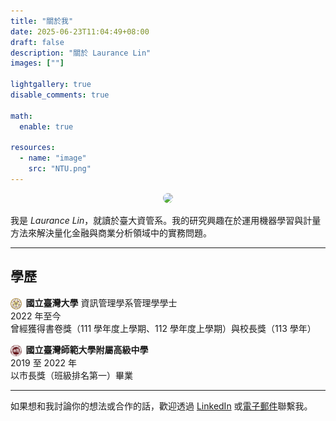 ```yaml
---
title: "關於我"
date: 2025-06-23T11:04:49+08:00
draft: false
description: "關於 Laurance Lin"
images: [""]

lightgallery: true
disable_comments: true

math:
  enable: true

resources:
  - name: "image"
    src: "NTU.png"
---
```


<div style="text-align: center;">
  <img src="/images/avatar.png" style="width: 150px; border-radius: 50%;">
</div>

我是 *Laurance Lin*，就讀於臺大資管系。我的研究興趣在於運用機器學習與計量方法來解決量化金融與商業分析領域中的實務問題。

---
<h2 style="font-variant: small-caps;"> 學歷 </h2>

<img src="NTU.zh-tw.png" alt="NTU Logo" style="height:1.25em; vertical-align:middle; margin-right:0.5em;">**國立臺灣大學** 資訊管理學系管理學學士<br>
2022 年至今<br>
曾經獲得書卷獎（111 學年度上學期、112 學年度上學期）與校長獎（113 學年）

<img src="HSNU.zh-tw.png" alt="HSNU Logo" style="height:1.25em; vertical-align:middle; margin-right:0.5em; border-radius: 50%;">**國立臺灣師範大學附屬高級中學**<br>
2019 至 2022 年<br>
以市長獎（班級排名第一）畢業

---

如果想和我討論你的想法或合作的話，歡迎透過 [LinkedIn](https://linkedin.com/in/LauranceLin) 或[電子郵件](mailto:b11705050@ntu.edu.tw)聯繫我。